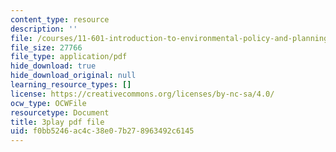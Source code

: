 ```yaml
---
content_type: resource
description: ''
file: /courses/11-601-introduction-to-environmental-policy-and-planning-fall-2016/f0bb5246ac4c38e07b278963492c6145_blQBnH1kYZY.pdf
file_size: 27766
file_type: application/pdf
hide_download: true
hide_download_original: null
learning_resource_types: []
license: https://creativecommons.org/licenses/by-nc-sa/4.0/
ocw_type: OCWFile
resourcetype: Document
title: 3play pdf file
uid: f0bb5246-ac4c-38e0-7b27-8963492c6145
---
```

